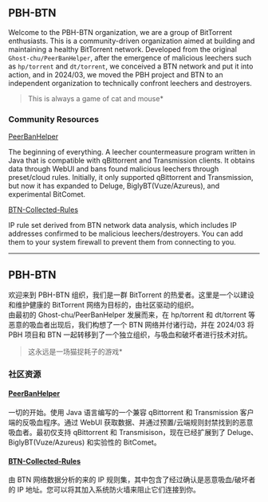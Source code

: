 ## PBH-BTN
Welcome to the PBH-BTN organization, we are a group of BitTorrent enthusiasts. This is a community-driven organization aimed at building and maintaining a healthy BitTorrent network. 
Developed from the original `Ghost-chu/PeerBanHelper`, after the emergence of malicious leechers such as `hp/torrent` and `dt/torrent`, we conceived a BTN network and put it into action, and in 2024/03, we moved the PBH project and BTN to an independent organization to technically confront leechers and destroyers.

> This is always a game of cat and mouse*

### Community Resources

 [PeerBanHelper](https://github.com/PBH-BTN/PeerBanHelper)

The beginning of everything. A leecher countermeasure program written in Java that is compatible with qBittorrent and Transmission clients. It obtains data through WebUI and bans found malicious leechers through preset/cloud rules. Initially, it only supported qBittorrent and Transmission, but now it has expanded to Deluge, BiglyBT(Vuze/Azureus), and experimental BitComet.

 [BTN-Collected-Rules](https://github.com/PBH-BTN/BTN-Collected-Rules)

IP rule set derived from BTN network data analysis, which includes IP addresses confirmed to be malicious leechers/destroyers. You can add them to your system firewall to prevent them from connecting to you.
<hr/>

## PBH-BTN

欢迎来到 PBH-BTN 组织，我们是一群 BitTorrent 的热爱者。这里是一个以建设和维护健康的 BitTorrent 网络为目标的，由社区驱动的组织。  
由最初的 Ghost-chu/PeerBanHelper 发展而来，在 hp/torrent 和 dt/torrent 等恶意的吸血者出现后，我们构想了一个 BTN 网络并付诸行动，并在 2024/03 将 PBH 项目和 BTN 一起转移到了一个独立组织，与吸血和破坏者进行技术对抗。  

> 这永远是一场猫捉耗子的游戏*

### 社区资源

#### [PeerBanHelper](https://github.com/PBH-BTN/PeerBanHelper)

一切的开始。使用 Java 语言编写的一个兼容 qBittorrent 和 Transmission 客户端的反吸血程序。通过 WebUI 获取数据、并通过预置/云端规则封禁找到的恶意吸血者。最初仅支持 qBittorrent 和 Transmisison，现在已经扩展到了 Deluge、BiglyBT(Vuze/Azureus) 和实验性的 BitComet。

#### [BTN-Collected-Rules](https://github.com/PBH-BTN/BTN-Collected-Rules)

由 BTN 网络数据分析的来的 IP 规则集，其中包含了经过确认是恶意吸血/破坏者的 IP 地址。您可以将其加入系统防火墙来阻止它们连接到你。
